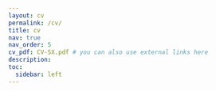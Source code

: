```yaml
---
layout: cv
permalink: /cv/
title: cv
nav: true
nav_order: 5
cv_pdf: CV-SX.pdf # you can also use external links here
description: 
toc:
  sidebar: left
---
```

